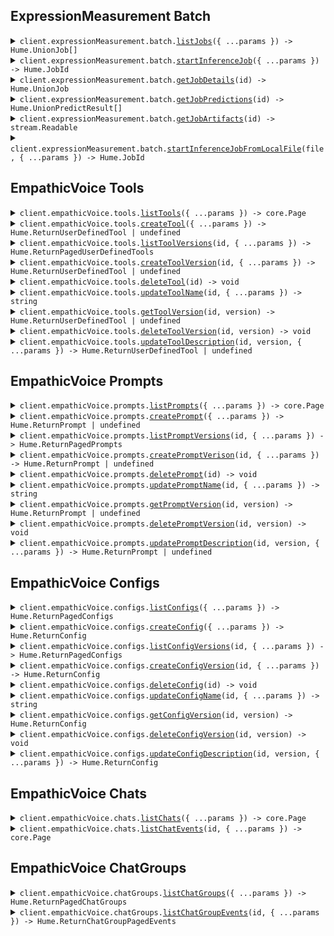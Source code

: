 ## ExpressionMeasurement Batch

<details><summary> <code>client.expressionMeasurement.batch.<a href="./src/api/resources/expressionMeasurement/resources/batch/client/Client.ts">listJobs</a>({ ...params }) -> Hume.UnionJob[]</code> </summary>

<dl>

<dd>

#### 📝 Description

<dl>

<dd>

<dl>

<dd>

Sort and filter jobs.

</dd>

</dl>

</dd>

</dl>

#### 🔌 Usage

<dl>

<dd>

<dl>

<dd>

```ts
await client.expressionMeasurement.batch.listJobs();
```

</dd>

</dl>

</dd>

</dl>

#### ⚙️ Parameters

<dl>

<dd>

<dl>

<dd>

**request: `Hume.expressionMeasurement.BatchListJobsRequest`**

</dd>

</dl>

<dl>

<dd>

**requestOptions: `Batch.RequestOptions`**

</dd>

</dl>

</dd>

</dl>

</dd>

</dl>
</details>

<details><summary> <code>client.expressionMeasurement.batch.<a href="./src/api/resources/expressionMeasurement/resources/batch/client/Client.ts">startInferenceJob</a>({ ...params }) -> Hume.JobId</code> </summary>

<dl>

<dd>

#### 📝 Description

<dl>

<dd>

<dl>

<dd>

Start a new measurement inference job.

</dd>

</dl>

</dd>

</dl>

#### 🔌 Usage

<dl>

<dd>

<dl>

<dd>

```ts
await client.expressionMeasurement.batch.startInferenceJob({
    urls: ["https://hume-tutorials.s3.amazonaws.com/faces.zip"],
    notify: true,
});
```

</dd>

</dl>

</dd>

</dl>

#### ⚙️ Parameters

<dl>

<dd>

<dl>

<dd>

**request: `Hume.InferenceBaseRequest`**

</dd>

</dl>

<dl>

<dd>

**requestOptions: `Batch.RequestOptions`**

</dd>

</dl>

</dd>

</dl>

</dd>

</dl>
</details>

<details><summary> <code>client.expressionMeasurement.batch.<a href="./src/api/resources/expressionMeasurement/resources/batch/client/Client.ts">getJobDetails</a>(id) -> Hume.UnionJob</code> </summary>

<dl>

<dd>

#### 📝 Description

<dl>

<dd>

<dl>

<dd>

Get the request details and state of a given job.

</dd>

</dl>

</dd>

</dl>

#### 🔌 Usage

<dl>

<dd>

<dl>

<dd>

```ts
await client.expressionMeasurement.batch.getJobDetails("job_id");
```

</dd>

</dl>

</dd>

</dl>

#### ⚙️ Parameters

<dl>

<dd>

<dl>

<dd>

**id: `string`** — The unique identifier for the job.

</dd>

</dl>

<dl>

<dd>

**requestOptions: `Batch.RequestOptions`**

</dd>

</dl>

</dd>

</dl>

</dd>

</dl>
</details>

<details><summary> <code>client.expressionMeasurement.batch.<a href="./src/api/resources/expressionMeasurement/resources/batch/client/Client.ts">getJobPredictions</a>(id) -> Hume.UnionPredictResult[]</code> </summary>

<dl>

<dd>

#### 📝 Description

<dl>

<dd>

<dl>

<dd>

Get the JSON predictions of a completed inference job.

</dd>

</dl>

</dd>

</dl>

#### 🔌 Usage

<dl>

<dd>

<dl>

<dd>

```ts
await client.expressionMeasurement.batch.getJobPredictions("job_id");
```

</dd>

</dl>

</dd>

</dl>

#### ⚙️ Parameters

<dl>

<dd>

<dl>

<dd>

**id: `string`** — The unique identifier for the job.

</dd>

</dl>

<dl>

<dd>

**requestOptions: `Batch.RequestOptions`**

</dd>

</dl>

</dd>

</dl>

</dd>

</dl>
</details>

<details><summary> <code>client.expressionMeasurement.batch.<a href="./src/api/resources/expressionMeasurement/resources/batch/client/Client.ts">getJobArtifacts</a>(id) -> stream.Readable</code> </summary>

<dl>

<dd>

#### 📝 Description

<dl>

<dd>

<dl>

<dd>

Get the artifacts ZIP of a completed inference job.

</dd>

</dl>

</dd>

</dl>

#### 🔌 Usage

<dl>

<dd>

<dl>

<dd>

```ts
await client.expressionMeasurement.batch.getJobArtifacts("string");
```

</dd>

</dl>

</dd>

</dl>

#### ⚙️ Parameters

<dl>

<dd>

<dl>

<dd>

**id: `string`** — The unique identifier for the job.

</dd>

</dl>

<dl>

<dd>

**requestOptions: `Batch.RequestOptions`**

</dd>

</dl>

</dd>

</dl>

</dd>

</dl>
</details>

<details><summary> <code>client.expressionMeasurement.batch.<a href="./src/api/resources/expressionMeasurement/resources/batch/client/Client.ts">startInferenceJobFromLocalFile</a>(file, { ...params }) -> Hume.JobId</code> </summary>

<dl>

<dd>

#### 📝 Description

<dl>

<dd>

<dl>

<dd>

Start a new batch inference job.

</dd>

</dl>

</dd>

</dl>

#### 🔌 Usage

<dl>

<dd>

<dl>

<dd>

```ts
await client.expressionMeasurement.batch.startInferenceJobFromLocalFile(
    [fs.createReadStream("/path/to/your/file")],
    {},
);
```

</dd>

</dl>

</dd>

</dl>

#### ⚙️ Parameters

<dl>

<dd>

<dl>

<dd>

**file: `File[] | fs.ReadStream[]`**

</dd>

</dl>

<dl>

<dd>

**request: `Hume.expressionMeasurement.BatchStartInferenceJobFromLocalFileRequest`**

</dd>

</dl>

<dl>

<dd>

**requestOptions: `Batch.RequestOptions`**

</dd>

</dl>

</dd>

</dl>

</dd>

</dl>
</details>

## EmpathicVoice Tools

<details><summary> <code>client.empathicVoice.tools.<a href="./src/api/resources/empathicVoice/resources/tools/client/Client.ts">listTools</a>({ ...params }) -> core.Page<Hume.ReturnUserDefinedTool | undefined></code> </summary>

<dl>

<dd>

#### 🔌 Usage

<dl>

<dd>

<dl>

<dd>

```ts
await client.empathicVoice.tools.listTools({
    pageNumber: 0,
    pageSize: 2,
});
```

</dd>

</dl>

</dd>

</dl>

#### ⚙️ Parameters

<dl>

<dd>

<dl>

<dd>

**request: `Hume.empathicVoice.ToolsListToolsRequest`**

</dd>

</dl>

<dl>

<dd>

**requestOptions: `Tools.RequestOptions`**

</dd>

</dl>

</dd>

</dl>

</dd>

</dl>
</details>

<details><summary> <code>client.empathicVoice.tools.<a href="./src/api/resources/empathicVoice/resources/tools/client/Client.ts">createTool</a>({ ...params }) -> Hume.ReturnUserDefinedTool | undefined</code> </summary>

<dl>

<dd>

#### 🔌 Usage

<dl>

<dd>

<dl>

<dd>

```ts
await client.empathicVoice.tools.createTool({
    name: "get_current_weather",
    parameters:
        '{ "type": "object", "properties": { "location": { "type": "string", "description": "The city and state, e.g. San Francisco, CA" }, "format": { "type": "string", "enum": ["celsius", "fahrenheit"], "description": "The temperature unit to use. Infer this from the users location." } }, "required": ["location", "format"] }',
    versionDescription: "Fetches current weather and uses celsius or fahrenheit based on location of user.",
    description: "This tool is for getting the current weather.",
    fallbackContent: "Unable to fetch current weather.",
});
```

</dd>

</dl>

</dd>

</dl>

#### ⚙️ Parameters

<dl>

<dd>

<dl>

<dd>

**request: `Hume.empathicVoice.PostedUserDefinedTool`**

</dd>

</dl>

<dl>

<dd>

**requestOptions: `Tools.RequestOptions`**

</dd>

</dl>

</dd>

</dl>

</dd>

</dl>
</details>

<details><summary> <code>client.empathicVoice.tools.<a href="./src/api/resources/empathicVoice/resources/tools/client/Client.ts">listToolVersions</a>(id, { ...params }) -> Hume.ReturnPagedUserDefinedTools</code> </summary>

<dl>

<dd>

#### 🔌 Usage

<dl>

<dd>

<dl>

<dd>

```ts
await client.empathicVoice.tools.listToolVersions("00183a3f-79ba-413d-9f3b-609864268bea");
```

</dd>

</dl>

</dd>

</dl>

#### ⚙️ Parameters

<dl>

<dd>

<dl>

<dd>

**id: `string`** — Identifier for a Tool. Formatted as a UUID.

</dd>

</dl>

<dl>

<dd>

**request: `Hume.empathicVoice.ToolsListToolVersionsRequest`**

</dd>

</dl>

<dl>

<dd>

**requestOptions: `Tools.RequestOptions`**

</dd>

</dl>

</dd>

</dl>

</dd>

</dl>
</details>

<details><summary> <code>client.empathicVoice.tools.<a href="./src/api/resources/empathicVoice/resources/tools/client/Client.ts">createToolVersion</a>(id, { ...params }) -> Hume.ReturnUserDefinedTool | undefined</code> </summary>

<dl>

<dd>

#### 🔌 Usage

<dl>

<dd>

<dl>

<dd>

```ts
await client.empathicVoice.tools.createToolVersion("00183a3f-79ba-413d-9f3b-609864268bea", {
    parameters:
        '{ "type": "object", "properties": { "location": { "type": "string", "description": "The city and state, e.g. San Francisco, CA" }, "format": { "type": "string", "enum": ["celsius", "fahrenheit", "kelvin"], "description": "The temperature unit to use. Infer this from the users location." } }, "required": ["location", "format"] }',
    versionDescription: "Fetches current weather and uses celsius, fahrenheit, or kelvin based on location of user.",
    fallbackContent: "Unable to fetch current weather.",
    description: "This tool is for getting the current weather.",
});
```

</dd>

</dl>

</dd>

</dl>

#### ⚙️ Parameters

<dl>

<dd>

<dl>

<dd>

**id: `string`** — Identifier for a Tool. Formatted as a UUID.

</dd>

</dl>

<dl>

<dd>

**request: `Hume.empathicVoice.PostedUserDefinedToolVersion`**

</dd>

</dl>

<dl>

<dd>

**requestOptions: `Tools.RequestOptions`**

</dd>

</dl>

</dd>

</dl>

</dd>

</dl>
</details>

<details><summary> <code>client.empathicVoice.tools.<a href="./src/api/resources/empathicVoice/resources/tools/client/Client.ts">deleteTool</a>(id) -> void</code> </summary>

<dl>

<dd>

#### 🔌 Usage

<dl>

<dd>

<dl>

<dd>

```ts
await client.empathicVoice.tools.deleteTool("00183a3f-79ba-413d-9f3b-609864268bea");
```

</dd>

</dl>

</dd>

</dl>

#### ⚙️ Parameters

<dl>

<dd>

<dl>

<dd>

**id: `string`** — Identifier for a Tool. Formatted as a UUID.

</dd>

</dl>

<dl>

<dd>

**requestOptions: `Tools.RequestOptions`**

</dd>

</dl>

</dd>

</dl>

</dd>

</dl>
</details>

<details><summary> <code>client.empathicVoice.tools.<a href="./src/api/resources/empathicVoice/resources/tools/client/Client.ts">updateToolName</a>(id, { ...params }) -> string</code> </summary>

<dl>

<dd>

#### 🔌 Usage

<dl>

<dd>

<dl>

<dd>

```ts
await client.empathicVoice.tools.updateToolName("00183a3f-79ba-413d-9f3b-609864268bea", {
    name: "get_current_temperature",
});
```

</dd>

</dl>

</dd>

</dl>

#### ⚙️ Parameters

<dl>

<dd>

<dl>

<dd>

**id: `string`** — Identifier for a Tool. Formatted as a UUID.

</dd>

</dl>

<dl>

<dd>

**request: `Hume.empathicVoice.PostedUserDefinedToolName`**

</dd>

</dl>

<dl>

<dd>

**requestOptions: `Tools.RequestOptions`**

</dd>

</dl>

</dd>

</dl>

</dd>

</dl>
</details>

<details><summary> <code>client.empathicVoice.tools.<a href="./src/api/resources/empathicVoice/resources/tools/client/Client.ts">getToolVersion</a>(id, version) -> Hume.ReturnUserDefinedTool | undefined</code> </summary>

<dl>

<dd>

#### 🔌 Usage

<dl>

<dd>

<dl>

<dd>

```ts
await client.empathicVoice.tools.getToolVersion("00183a3f-79ba-413d-9f3b-609864268bea", 1);
```

</dd>

</dl>

</dd>

</dl>

#### ⚙️ Parameters

<dl>

<dd>

<dl>

<dd>

**id: `string`** — Identifier for a Tool. Formatted as a UUID.

</dd>

</dl>

<dl>

<dd>

**version: `number`**

Version number for a Tool.

Tools, as well as Configs and Prompts, are versioned. This versioning system supports iterative development, allowing you to progressively refine tools and revert to previous versions if needed.

Version numbers are integer values representing different iterations of the Tool. Each update to the Tool increments its version number.

</dd>

</dl>

<dl>

<dd>

**requestOptions: `Tools.RequestOptions`**

</dd>

</dl>

</dd>

</dl>

</dd>

</dl>
</details>

<details><summary> <code>client.empathicVoice.tools.<a href="./src/api/resources/empathicVoice/resources/tools/client/Client.ts">deleteToolVersion</a>(id, version) -> void</code> </summary>

<dl>

<dd>

#### 🔌 Usage

<dl>

<dd>

<dl>

<dd>

```ts
await client.empathicVoice.tools.deleteToolVersion("00183a3f-79ba-413d-9f3b-609864268bea", 1);
```

</dd>

</dl>

</dd>

</dl>

#### ⚙️ Parameters

<dl>

<dd>

<dl>

<dd>

**id: `string`** — Identifier for a Tool. Formatted as a UUID.

</dd>

</dl>

<dl>

<dd>

**version: `number`**

Version number for a Tool.

Tools, as well as Configs and Prompts, are versioned. This versioning system supports iterative development, allowing you to progressively refine tools and revert to previous versions if needed.

Version numbers are integer values representing different iterations of the Tool. Each update to the Tool increments its version number.

</dd>

</dl>

<dl>

<dd>

**requestOptions: `Tools.RequestOptions`**

</dd>

</dl>

</dd>

</dl>

</dd>

</dl>
</details>

<details><summary> <code>client.empathicVoice.tools.<a href="./src/api/resources/empathicVoice/resources/tools/client/Client.ts">updateToolDescription</a>(id, version, { ...params }) -> Hume.ReturnUserDefinedTool | undefined</code> </summary>

<dl>

<dd>

#### 🔌 Usage

<dl>

<dd>

<dl>

<dd>

```ts
await client.empathicVoice.tools.updateToolDescription("00183a3f-79ba-413d-9f3b-609864268bea", 1, {
    versionDescription:
        "Fetches current temperature, precipitation, wind speed, AQI, and other weather conditions. Uses Celsius, Fahrenheit, or kelvin depending on user's region.",
});
```

</dd>

</dl>

</dd>

</dl>

#### ⚙️ Parameters

<dl>

<dd>

<dl>

<dd>

**id: `string`** — Identifier for a Tool. Formatted as a UUID.

</dd>

</dl>

<dl>

<dd>

**version: `number`**

Version number for a Tool.

Tools, as well as Configs and Prompts, are versioned. This versioning system supports iterative development, allowing you to progressively refine tools and revert to previous versions if needed.

Version numbers are integer values representing different iterations of the Tool. Each update to the Tool increments its version number.

</dd>

</dl>

<dl>

<dd>

**request: `Hume.empathicVoice.PostedUserDefinedToolVersionDescription`**

</dd>

</dl>

<dl>

<dd>

**requestOptions: `Tools.RequestOptions`**

</dd>

</dl>

</dd>

</dl>

</dd>

</dl>
</details>

## EmpathicVoice Prompts

<details><summary> <code>client.empathicVoice.prompts.<a href="./src/api/resources/empathicVoice/resources/prompts/client/Client.ts">listPrompts</a>({ ...params }) -> core.Page<Hume.ReturnPrompt | undefined></code> </summary>

<dl>

<dd>

#### 🔌 Usage

<dl>

<dd>

<dl>

<dd>

```ts
await client.empathicVoice.prompts.listPrompts({
    pageNumber: 0,
    pageSize: 2,
});
```

</dd>

</dl>

</dd>

</dl>

#### ⚙️ Parameters

<dl>

<dd>

<dl>

<dd>

**request: `Hume.empathicVoice.PromptsListPromptsRequest`**

</dd>

</dl>

<dl>

<dd>

**requestOptions: `Prompts.RequestOptions`**

</dd>

</dl>

</dd>

</dl>

</dd>

</dl>
</details>

<details><summary> <code>client.empathicVoice.prompts.<a href="./src/api/resources/empathicVoice/resources/prompts/client/Client.ts">createPrompt</a>({ ...params }) -> Hume.ReturnPrompt | undefined</code> </summary>

<dl>

<dd>

#### 🔌 Usage

<dl>

<dd>

<dl>

<dd>

```ts
await client.empathicVoice.prompts.createPrompt({
    name: "Weather Assistant Prompt",
    text: "<role>You are an AI weather assistant providing users with accurate and up-to-date weather information. Respond to user queries concisely and clearly. Use simple language and avoid technical jargon. Provide temperature, precipitation, wind conditions, and any weather alerts. Include helpful tips if severe weather is expected.</role>",
});
```

</dd>

</dl>

</dd>

</dl>

#### ⚙️ Parameters

<dl>

<dd>

<dl>

<dd>

**request: `Hume.empathicVoice.PostedPrompt`**

</dd>

</dl>

<dl>

<dd>

**requestOptions: `Prompts.RequestOptions`**

</dd>

</dl>

</dd>

</dl>

</dd>

</dl>
</details>

<details><summary> <code>client.empathicVoice.prompts.<a href="./src/api/resources/empathicVoice/resources/prompts/client/Client.ts">listPromptVersions</a>(id, { ...params }) -> Hume.ReturnPagedPrompts</code> </summary>

<dl>

<dd>

#### 🔌 Usage

<dl>

<dd>

<dl>

<dd>

```ts
await client.empathicVoice.prompts.listPromptVersions("af699d45-2985-42cc-91b9-af9e5da3bac5");
```

</dd>

</dl>

</dd>

</dl>

#### ⚙️ Parameters

<dl>

<dd>

<dl>

<dd>

**id: `string`** — Identifier for a Prompt. Formatted as a UUID.

</dd>

</dl>

<dl>

<dd>

**request: `Hume.empathicVoice.PromptsListPromptVersionsRequest`**

</dd>

</dl>

<dl>

<dd>

**requestOptions: `Prompts.RequestOptions`**

</dd>

</dl>

</dd>

</dl>

</dd>

</dl>
</details>

<details><summary> <code>client.empathicVoice.prompts.<a href="./src/api/resources/empathicVoice/resources/prompts/client/Client.ts">createPromptVerison</a>(id, { ...params }) -> Hume.ReturnPrompt | undefined</code> </summary>

<dl>

<dd>

#### 🔌 Usage

<dl>

<dd>

<dl>

<dd>

```ts
await client.empathicVoice.prompts.createPromptVerison("af699d45-2985-42cc-91b9-af9e5da3bac5", {
    text: "<role>You are an updated version of an AI weather assistant providing users with accurate and up-to-date weather information. Respond to user queries concisely and clearly. Use simple language and avoid technical jargon. Provide temperature, precipitation, wind conditions, and any weather alerts. Include helpful tips if severe weather is expected.</role>",
    versionDescription: "This is an updated version of the Weather Assistant Prompt.",
});
```

</dd>

</dl>

</dd>

</dl>

#### ⚙️ Parameters

<dl>

<dd>

<dl>

<dd>

**id: `string`** — Identifier for a Prompt. Formatted as a UUID.

</dd>

</dl>

<dl>

<dd>

**request: `Hume.empathicVoice.PostedPromptVersion`**

</dd>

</dl>

<dl>

<dd>

**requestOptions: `Prompts.RequestOptions`**

</dd>

</dl>

</dd>

</dl>

</dd>

</dl>
</details>

<details><summary> <code>client.empathicVoice.prompts.<a href="./src/api/resources/empathicVoice/resources/prompts/client/Client.ts">deletePrompt</a>(id) -> void</code> </summary>

<dl>

<dd>

#### 🔌 Usage

<dl>

<dd>

<dl>

<dd>

```ts
await client.empathicVoice.prompts.deletePrompt("af699d45-2985-42cc-91b9-af9e5da3bac5");
```

</dd>

</dl>

</dd>

</dl>

#### ⚙️ Parameters

<dl>

<dd>

<dl>

<dd>

**id: `string`** — Identifier for a Prompt. Formatted as a UUID.

</dd>

</dl>

<dl>

<dd>

**requestOptions: `Prompts.RequestOptions`**

</dd>

</dl>

</dd>

</dl>

</dd>

</dl>
</details>

<details><summary> <code>client.empathicVoice.prompts.<a href="./src/api/resources/empathicVoice/resources/prompts/client/Client.ts">updatePromptName</a>(id, { ...params }) -> string</code> </summary>

<dl>

<dd>

#### 🔌 Usage

<dl>

<dd>

<dl>

<dd>

```ts
await client.empathicVoice.prompts.updatePromptName("af699d45-2985-42cc-91b9-af9e5da3bac5", {
    name: "Updated Weather Assistant Prompt Name",
});
```

</dd>

</dl>

</dd>

</dl>

#### ⚙️ Parameters

<dl>

<dd>

<dl>

<dd>

**id: `string`** — Identifier for a Prompt. Formatted as a UUID.

</dd>

</dl>

<dl>

<dd>

**request: `Hume.empathicVoice.PostedPromptName`**

</dd>

</dl>

<dl>

<dd>

**requestOptions: `Prompts.RequestOptions`**

</dd>

</dl>

</dd>

</dl>

</dd>

</dl>
</details>

<details><summary> <code>client.empathicVoice.prompts.<a href="./src/api/resources/empathicVoice/resources/prompts/client/Client.ts">getPromptVersion</a>(id, version) -> Hume.ReturnPrompt | undefined</code> </summary>

<dl>

<dd>

#### 🔌 Usage

<dl>

<dd>

<dl>

<dd>

```ts
await client.empathicVoice.prompts.getPromptVersion("af699d45-2985-42cc-91b9-af9e5da3bac5", 0);
```

</dd>

</dl>

</dd>

</dl>

#### ⚙️ Parameters

<dl>

<dd>

<dl>

<dd>

**id: `string`** — Identifier for a Prompt. Formatted as a UUID.

</dd>

</dl>

<dl>

<dd>

**version: `number`**

Version number for a Prompt.

Prompts, as well as Configs and Tools, are versioned. This versioning system supports iterative development, allowing you to progressively refine prompts and revert to previous versions if needed.

Version numbers are integer values representing different iterations of the Prompt. Each update to the Prompt increments its version number.

</dd>

</dl>

<dl>

<dd>

**requestOptions: `Prompts.RequestOptions`**

</dd>

</dl>

</dd>

</dl>

</dd>

</dl>
</details>

<details><summary> <code>client.empathicVoice.prompts.<a href="./src/api/resources/empathicVoice/resources/prompts/client/Client.ts">deletePromptVersion</a>(id, version) -> void</code> </summary>

<dl>

<dd>

#### 🔌 Usage

<dl>

<dd>

<dl>

<dd>

```ts
await client.empathicVoice.prompts.deletePromptVersion("af699d45-2985-42cc-91b9-af9e5da3bac5", 1);
```

</dd>

</dl>

</dd>

</dl>

#### ⚙️ Parameters

<dl>

<dd>

<dl>

<dd>

**id: `string`** — Identifier for a Prompt. Formatted as a UUID.

</dd>

</dl>

<dl>

<dd>

**version: `number`**

Version number for a Prompt.

Prompts, as well as Configs and Tools, are versioned. This versioning system supports iterative development, allowing you to progressively refine prompts and revert to previous versions if needed.

Version numbers are integer values representing different iterations of the Prompt. Each update to the Prompt increments its version number.

</dd>

</dl>

<dl>

<dd>

**requestOptions: `Prompts.RequestOptions`**

</dd>

</dl>

</dd>

</dl>

</dd>

</dl>
</details>

<details><summary> <code>client.empathicVoice.prompts.<a href="./src/api/resources/empathicVoice/resources/prompts/client/Client.ts">updatePromptDescription</a>(id, version, { ...params }) -> Hume.ReturnPrompt | undefined</code> </summary>

<dl>

<dd>

#### 🔌 Usage

<dl>

<dd>

<dl>

<dd>

```ts
await client.empathicVoice.prompts.updatePromptDescription("af699d45-2985-42cc-91b9-af9e5da3bac5", 1, {
    versionDescription: "This is an updated version_description.",
});
```

</dd>

</dl>

</dd>

</dl>

#### ⚙️ Parameters

<dl>

<dd>

<dl>

<dd>

**id: `string`** — Identifier for a Prompt. Formatted as a UUID.

</dd>

</dl>

<dl>

<dd>

**version: `number`**

Version number for a Prompt.

Prompts, as well as Configs and Tools, are versioned. This versioning system supports iterative development, allowing you to progressively refine prompts and revert to previous versions if needed.

Version numbers are integer values representing different iterations of the Prompt. Each update to the Prompt increments its version number.

</dd>

</dl>

<dl>

<dd>

**request: `Hume.empathicVoice.PostedPromptVersionDescription`**

</dd>

</dl>

<dl>

<dd>

**requestOptions: `Prompts.RequestOptions`**

</dd>

</dl>

</dd>

</dl>

</dd>

</dl>
</details>

## EmpathicVoice Configs

<details><summary> <code>client.empathicVoice.configs.<a href="./src/api/resources/empathicVoice/resources/configs/client/Client.ts">listConfigs</a>({ ...params }) -> Hume.ReturnPagedConfigs</code> </summary>

<dl>

<dd>

#### 🔌 Usage

<dl>

<dd>

<dl>

<dd>

```ts
await client.empathicVoice.configs.listConfigs({
    pageNumber: 0,
    pageSize: 1,
});
```

</dd>

</dl>

</dd>

</dl>

#### ⚙️ Parameters

<dl>

<dd>

<dl>

<dd>

**request: `Hume.empathicVoice.ConfigsListConfigsRequest`**

</dd>

</dl>

<dl>

<dd>

**requestOptions: `Configs.RequestOptions`**

</dd>

</dl>

</dd>

</dl>

</dd>

</dl>
</details>

<details><summary> <code>client.empathicVoice.configs.<a href="./src/api/resources/empathicVoice/resources/configs/client/Client.ts">createConfig</a>({ ...params }) -> Hume.ReturnConfig</code> </summary>

<dl>

<dd>

#### 🔌 Usage

<dl>

<dd>

<dl>

<dd>

```ts
await client.empathicVoice.configs.createConfig({
    name: "Weather Assistant Config",
    prompt: {
        id: "af699d45-2985-42cc-91b9-af9e5da3bac5",
        version: 0,
    },
    voice: {
        provider: "HUME_AI",
        name: Hume.PostedVoiceName.Kora,
    },
    languageModel: {
        modelProvider: Hume.PostedLanguageModelModelProvider.Anthropic,
        modelResource: "claude-3-5-sonnet-20240620",
        temperature: 1,
    },
    eventMessages: {
        onNewChat: {
            enabled: false,
            text: "",
        },
        onInactivityTimeout: {
            enabled: false,
            text: "",
        },
        onMaxDurationTimeout: {
            enabled: false,
            text: "",
        },
    },
});
```

</dd>

</dl>

</dd>

</dl>

#### ⚙️ Parameters

<dl>

<dd>

<dl>

<dd>

**request: `Hume.empathicVoice.PostedConfig`**

</dd>

</dl>

<dl>

<dd>

**requestOptions: `Configs.RequestOptions`**

</dd>

</dl>

</dd>

</dl>

</dd>

</dl>
</details>

<details><summary> <code>client.empathicVoice.configs.<a href="./src/api/resources/empathicVoice/resources/configs/client/Client.ts">listConfigVersions</a>(id, { ...params }) -> Hume.ReturnPagedConfigs</code> </summary>

<dl>

<dd>

#### 🔌 Usage

<dl>

<dd>

<dl>

<dd>

```ts
await client.empathicVoice.configs.listConfigVersions("1b60e1a0-cc59-424a-8d2c-189d354db3f3");
```

</dd>

</dl>

</dd>

</dl>

#### ⚙️ Parameters

<dl>

<dd>

<dl>

<dd>

**id: `string`** — Identifier for a Config. Formatted as a UUID.

</dd>

</dl>

<dl>

<dd>

**request: `Hume.empathicVoice.ConfigsListConfigVersionsRequest`**

</dd>

</dl>

<dl>

<dd>

**requestOptions: `Configs.RequestOptions`**

</dd>

</dl>

</dd>

</dl>

</dd>

</dl>
</details>

<details><summary> <code>client.empathicVoice.configs.<a href="./src/api/resources/empathicVoice/resources/configs/client/Client.ts">createConfigVersion</a>(id, { ...params }) -> Hume.ReturnConfig</code> </summary>

<dl>

<dd>

#### 🔌 Usage

<dl>

<dd>

<dl>

<dd>

```ts
await client.empathicVoice.configs.createConfigVersion("1b60e1a0-cc59-424a-8d2c-189d354db3f3", {
    versionDescription: "This is an updated version of the Weather Assistant Config.",
    prompt: {
        id: "af699d45-2985-42cc-91b9-af9e5da3bac5",
        version: 0,
    },
    voice: {
        provider: "HUME_AI",
        name: Hume.PostedVoiceName.Ito,
    },
    languageModel: {
        modelProvider: Hume.PostedLanguageModelModelProvider.Anthropic,
        modelResource: "claude-3-5-sonnet-20240620",
        temperature: 1,
    },
    ellmModel: {
        allowShortResponses: true,
    },
    eventMessages: {
        onNewChat: {
            enabled: false,
            text: "",
        },
        onInactivityTimeout: {
            enabled: false,
            text: "",
        },
        onMaxDurationTimeout: {
            enabled: false,
            text: "",
        },
    },
});
```

</dd>

</dl>

</dd>

</dl>

#### ⚙️ Parameters

<dl>

<dd>

<dl>

<dd>

**id: `string`** — Identifier for a Config. Formatted as a UUID.

</dd>

</dl>

<dl>

<dd>

**request: `Hume.empathicVoice.PostedConfigVersion`**

</dd>

</dl>

<dl>

<dd>

**requestOptions: `Configs.RequestOptions`**

</dd>

</dl>

</dd>

</dl>

</dd>

</dl>
</details>

<details><summary> <code>client.empathicVoice.configs.<a href="./src/api/resources/empathicVoice/resources/configs/client/Client.ts">deleteConfig</a>(id) -> void</code> </summary>

<dl>

<dd>

#### 🔌 Usage

<dl>

<dd>

<dl>

<dd>

```ts
await client.empathicVoice.configs.deleteConfig("1b60e1a0-cc59-424a-8d2c-189d354db3f3");
```

</dd>

</dl>

</dd>

</dl>

#### ⚙️ Parameters

<dl>

<dd>

<dl>

<dd>

**id: `string`** — Identifier for a Config. Formatted as a UUID.

</dd>

</dl>

<dl>

<dd>

**requestOptions: `Configs.RequestOptions`**

</dd>

</dl>

</dd>

</dl>

</dd>

</dl>
</details>

<details><summary> <code>client.empathicVoice.configs.<a href="./src/api/resources/empathicVoice/resources/configs/client/Client.ts">updateConfigName</a>(id, { ...params }) -> string</code> </summary>

<dl>

<dd>

#### 🔌 Usage

<dl>

<dd>

<dl>

<dd>

```ts
await client.empathicVoice.configs.updateConfigName("1b60e1a0-cc59-424a-8d2c-189d354db3f3", {
    name: "Updated Weather Assistant Config Name",
});
```

</dd>

</dl>

</dd>

</dl>

#### ⚙️ Parameters

<dl>

<dd>

<dl>

<dd>

**id: `string`** — Identifier for a Config. Formatted as a UUID.

</dd>

</dl>

<dl>

<dd>

**request: `Hume.empathicVoice.PostedConfigName`**

</dd>

</dl>

<dl>

<dd>

**requestOptions: `Configs.RequestOptions`**

</dd>

</dl>

</dd>

</dl>

</dd>

</dl>
</details>

<details><summary> <code>client.empathicVoice.configs.<a href="./src/api/resources/empathicVoice/resources/configs/client/Client.ts">getConfigVersion</a>(id, version) -> Hume.ReturnConfig</code> </summary>

<dl>

<dd>

#### 🔌 Usage

<dl>

<dd>

<dl>

<dd>

```ts
await client.empathicVoice.configs.getConfigVersion("1b60e1a0-cc59-424a-8d2c-189d354db3f3", 1);
```

</dd>

</dl>

</dd>

</dl>

#### ⚙️ Parameters

<dl>

<dd>

<dl>

<dd>

**id: `string`** — Identifier for a Config. Formatted as a UUID.

</dd>

</dl>

<dl>

<dd>

**version: `number`**

Version number for a Config.

Configs, as well as Prompts and Tools, are versioned. This versioning system supports iterative development, allowing you to progressively refine configurations and revert to previous versions if needed.

Version numbers are integer values representing different iterations of the Config. Each update to the Config increments its version number.

</dd>

</dl>

<dl>

<dd>

**requestOptions: `Configs.RequestOptions`**

</dd>

</dl>

</dd>

</dl>

</dd>

</dl>
</details>

<details><summary> <code>client.empathicVoice.configs.<a href="./src/api/resources/empathicVoice/resources/configs/client/Client.ts">deleteConfigVersion</a>(id, version) -> void</code> </summary>

<dl>

<dd>

#### 🔌 Usage

<dl>

<dd>

<dl>

<dd>

```ts
await client.empathicVoice.configs.deleteConfigVersion("1b60e1a0-cc59-424a-8d2c-189d354db3f3", 1);
```

</dd>

</dl>

</dd>

</dl>

#### ⚙️ Parameters

<dl>

<dd>

<dl>

<dd>

**id: `string`** — Identifier for a Config. Formatted as a UUID.

</dd>

</dl>

<dl>

<dd>

**version: `number`**

Version number for a Config.

Configs, as well as Prompts and Tools, are versioned. This versioning system supports iterative development, allowing you to progressively refine configurations and revert to previous versions if needed.

Version numbers are integer values representing different iterations of the Config. Each update to the Config increments its version number.

</dd>

</dl>

<dl>

<dd>

**requestOptions: `Configs.RequestOptions`**

</dd>

</dl>

</dd>

</dl>

</dd>

</dl>
</details>

<details><summary> <code>client.empathicVoice.configs.<a href="./src/api/resources/empathicVoice/resources/configs/client/Client.ts">updateConfigDescription</a>(id, version, { ...params }) -> Hume.ReturnConfig</code> </summary>

<dl>

<dd>

#### 🔌 Usage

<dl>

<dd>

<dl>

<dd>

```ts
await client.empathicVoice.configs.updateConfigDescription("1b60e1a0-cc59-424a-8d2c-189d354db3f3", 1, {
    versionDescription: "This is an updated version_description.",
});
```

</dd>

</dl>

</dd>

</dl>

#### ⚙️ Parameters

<dl>

<dd>

<dl>

<dd>

**id: `string`** — Identifier for a Config. Formatted as a UUID.

</dd>

</dl>

<dl>

<dd>

**version: `number`**

Version number for a Config.

Configs, as well as Prompts and Tools, are versioned. This versioning system supports iterative development, allowing you to progressively refine configurations and revert to previous versions if needed.

Version numbers are integer values representing different iterations of the Config. Each update to the Config increments its version number.

</dd>

</dl>

<dl>

<dd>

**request: `Hume.empathicVoice.PostedConfigVersionDescription`**

</dd>

</dl>

<dl>

<dd>

**requestOptions: `Configs.RequestOptions`**

</dd>

</dl>

</dd>

</dl>

</dd>

</dl>
</details>

## EmpathicVoice Chats

<details><summary> <code>client.empathicVoice.chats.<a href="./src/api/resources/empathicVoice/resources/chats/client/Client.ts">listChats</a>({ ...params }) -> core.Page<Hume.ReturnChat></code> </summary>

<dl>

<dd>

#### 🔌 Usage

<dl>

<dd>

<dl>

<dd>

```ts
await client.empathicVoice.chats.listChats({
    pageNumber: 0,
    pageSize: 1,
    ascendingOrder: true,
});
```

</dd>

</dl>

</dd>

</dl>

#### ⚙️ Parameters

<dl>

<dd>

<dl>

<dd>

**request: `Hume.empathicVoice.ChatsListChatsRequest`**

</dd>

</dl>

<dl>

<dd>

**requestOptions: `Chats.RequestOptions`**

</dd>

</dl>

</dd>

</dl>

</dd>

</dl>
</details>

<details><summary> <code>client.empathicVoice.chats.<a href="./src/api/resources/empathicVoice/resources/chats/client/Client.ts">listChatEvents</a>(id, { ...params }) -> core.Page<Hume.ReturnChatEvent></code> </summary>

<dl>

<dd>

#### 🔌 Usage

<dl>

<dd>

<dl>

<dd>

```ts
await client.empathicVoice.chats.listChatEvents("470a49f6-1dec-4afe-8b61-035d3b2d63b0", {
    pageNumber: 0,
    pageSize: 3,
    ascendingOrder: true,
});
```

</dd>

</dl>

</dd>

</dl>

#### ⚙️ Parameters

<dl>

<dd>

<dl>

<dd>

**id: `string`** — Identifier for a Chat. Formatted as a UUID.

</dd>

</dl>

<dl>

<dd>

**request: `Hume.empathicVoice.ChatsListChatEventsRequest`**

</dd>

</dl>

<dl>

<dd>

**requestOptions: `Chats.RequestOptions`**

</dd>

</dl>

</dd>

</dl>

</dd>

</dl>
</details>

## EmpathicVoice ChatGroups

<details><summary> <code>client.empathicVoice.chatGroups.<a href="./src/api/resources/empathicVoice/resources/chatGroups/client/Client.ts">listChatGroups</a>({ ...params }) -> Hume.ReturnPagedChatGroups</code> </summary>

<dl>

<dd>

#### 🔌 Usage

<dl>

<dd>

<dl>

<dd>

```ts
await client.empathicVoice.chatGroups.listChatGroups({
    pageNumber: 0,
    pageSize: 1,
    ascendingOrder: true,
    configId: "1b60e1a0-cc59-424a-8d2c-189d354db3f3",
});
```

</dd>

</dl>

</dd>

</dl>

#### ⚙️ Parameters

<dl>

<dd>

<dl>

<dd>

**request: `Hume.empathicVoice.ChatGroupsListChatGroupsRequest`**

</dd>

</dl>

<dl>

<dd>

**requestOptions: `ChatGroups.RequestOptions`**

</dd>

</dl>

</dd>

</dl>

</dd>

</dl>
</details>

<details><summary> <code>client.empathicVoice.chatGroups.<a href="./src/api/resources/empathicVoice/resources/chatGroups/client/Client.ts">listChatGroupEvents</a>(id, { ...params }) -> Hume.ReturnChatGroupPagedEvents</code> </summary>

<dl>

<dd>

#### 🔌 Usage

<dl>

<dd>

<dl>

<dd>

```ts
await client.empathicVoice.chatGroups.listChatGroupEvents("697056f0-6c7e-487d-9bd8-9c19df79f05f", {
    pageNumber: 0,
    pageSize: 3,
    ascendingOrder: true,
});
```

</dd>

</dl>

</dd>

</dl>

#### ⚙️ Parameters

<dl>

<dd>

<dl>

<dd>

**id: `string`** — Identifier for a Chat Group. Formatted as a UUID.

</dd>

</dl>

<dl>

<dd>

**request: `Hume.empathicVoice.ChatGroupsListChatGroupEventsRequest`**

</dd>

</dl>

<dl>

<dd>

**requestOptions: `ChatGroups.RequestOptions`**

</dd>

</dl>

</dd>

</dl>

</dd>

</dl>
</details>
